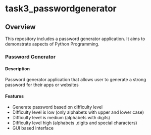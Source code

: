 # task3_passwordgenerator

## Overview
This repository includes a password generator application. It aims to demonstrate aspects of Python Programming.

### Password Generator

#### Description
Password generator application that allows user to generate a strong password for their apps or websites

#### Features

- Generate password based on difficulty level
- Difficulty level is low (only alphabets with upper and lower case)
- Difficulty level is medium (alphabets with digits)
- Difficulty level high (alphabets ,digits and special characters)
- GUI based Interface
